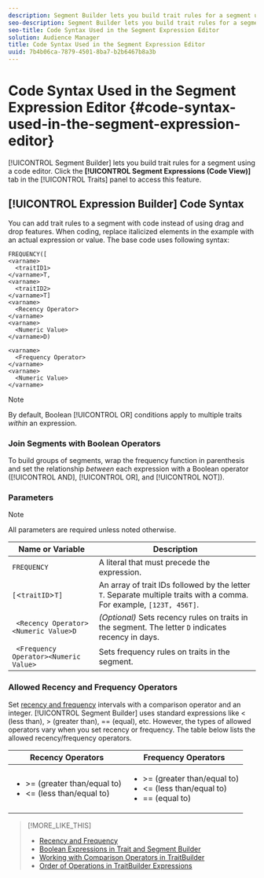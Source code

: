```yaml
---
description: Segment Builder lets you build trait rules for a segment using a code editor. Click the Segment Expressions (Code View) tab in the Traits panel to access this feature.
seo-description: Segment Builder lets you build trait rules for a segment using a code editor. Click the Segment Expressions (Code View) tab in the Traits panel to access this feature.
seo-title: Code Syntax Used in the Segment Expression Editor
solution: Audience Manager
title: Code Syntax Used in the Segment Expression Editor
uuid: 7b4b06ca-7879-4501-8ba7-b2b6467b8a3b
---
```


# Code Syntax Used in the Segment Expression Editor {#code-syntax-used-in-the-segment-expression-editor}

[!UICONTROL Segment Builder] lets you build trait rules for a segment using a code editor. Click the **[!UICONTROL Segment Expressions (Code View)]** tab in the [!UICONTROL Traits] panel to access this feature.

## [!UICONTROL Expression Builder] Code Syntax

You can add trait rules to a segment with code instead of using drag and drop features. When coding, replace italicized elements in the example with an actual expression or value. The base code uses following syntax:

```
FREQUENCY([
<varname>
  <traitID1>
</varname>T,
<varname>
  <traitID2>
</varname>T]
<varname>
  <Recency Operator>
</varname>
<varname>
  <Numeric Value>
</varname>D)

<varname>
  <Frequency Operator>
</varname>
<varname>
  <Numeric Value>
</varname>
```

>[!NOTE]
>
>By default, Boolean [!UICONTROL OR] conditions apply to multiple traits *within* an expression.

### Join Segments with Boolean Operators

To build groups of segments, wrap the frequency function in parenthesis and set the relationship *between* each expression with a Boolean operator ([!UICONTROL AND], [!UICONTROL OR], and [!UICONTROL NOT]).

### Parameters

>[!NOTE]
>
>All parameters are required unless noted otherwise.

|  Name or Variable  | Description  |
|---|---|
|  `FREQUENCY`  | A literal that must precede the expression.  |
|  ` [ `&lt;`traitID`&gt;`T]`  | An array of trait IDs followed by the letter `T`. Separate multiple traits with a comma. For example, `[123T, 456T]`.  |
|  ` <Recency Operator><Numeric Value>D`  | *(Optional)* Sets recency rules on traits in the segment. The letter `D` indicates recency in days.  |
|  ` <Frequency Operator><Numeric Value>`  | Sets frequency rules on traits in the segment.  |

### Allowed Recency and Frequency Operators

Set [recency and frequency](../../c-features/c-segments/recency-and-frequency.md#concept_957D9E1977774D28A98ACEE6035E7B37) intervals with a comparison operator and an integer. [!UICONTROL Segment Builder] uses standard expressions like < (less than), > (greater than), == (equal), etc. However, the types of allowed operators vary when you set recency or frequency. The table below lists the allowed recency/frequency operators.  

<table id="table_2F92617CB472442BA5639E24DB4E43D3"> 
 <thead> 
  <tr> 
   <th colname="col1" class="entry"> Recency Operators </th> 
   <th colname="col2" class="entry"> Frequency Operators </th> 
  </tr> 
 </thead>
 <tbody> 
  <tr> 
   <td colname="col1"> 
    <ul id="ul_66D11A34097648A997BA5C6CCC38503A"> 
     <li id="li_EA0B607E58834E62B427C0B7626C2BD1">&gt;= (greater than/equal to) </li> 
     <li id="li_CFE3D2DBEF424093A0497A70324D5B31">&lt;= (less than/equal to) </li> 
    </ul> </td> 
   <td colname="col2"> 
    <ul id="ul_A5A38BCD71B844F0B5FB28256069F87E"> 
     <li id="li_EA17C353214E4C2EA2B70169C94A2E53">&gt;= (greater than/equal to) </li> 
     <li id="li_87CE5CCC6B44446BB2FD0AAD47712368">&lt;= (less than/equal to) </li> 
     <li id="li_7E922AEF3A524E78A18A9F6ECBF7460B">== (equal to) </li> 
    </ul> </td> 
  </tr> 
 </tbody> 
</table>

>[!MORE_LIKE_THIS]
>
>* [Recency and Frequency](../../c-features/c-segments/recency-and-frequency.md#concept_957D9E1977774D28A98ACEE6035E7B37)
>* [Boolean Expressions in Trait and Segment Builder](../../reference/boolean-expressions-tsb.md#concept_B7537516B5D04CEBB9CFB4F4B780630F)
>* [Working with Comparison Operators in TraitBuilder](../../c-features/traits/trait-comparison-operators.md#concept_1A1761AA403341D7B91C0E26DC4294F4)
>* [Order of Operations in TraitBuilder Expressions](../../c-features/traits/trait-operator-precedence.md#concept_F8A8B8B8E4814A86B34493B104D44464)
